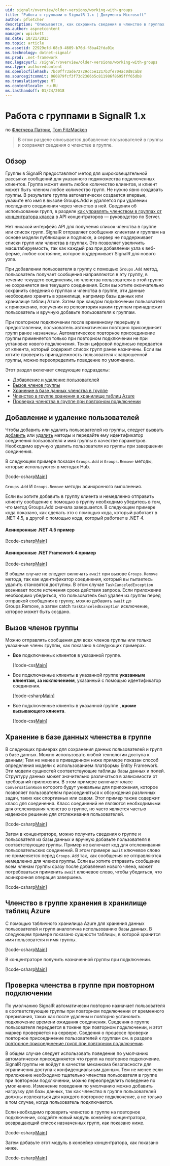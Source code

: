 ```yaml
---
uid: signalr/overview/older-versions/working-with-groups
title: "Работа с группами в SignalR 1.x | Документы Microsoft"
author: pfletcher
description: "Описывается, как сохранить сведения о членстве в группах с помощью API концентратора."
ms.author: aspnetcontent
manager: wpickett
ms.date: 10/21/2013
ms.topic: article
ms.assetid: 22929efd-68c9-4609-b76d-f8ba42fda01e
ms.technology: dotnet-signalr
ms.prod: .net-framework
msc.legacyurl: /signalr/overview/older-versions/working-with-groups
msc.type: authoredcontent
ms.openlocfilehash: 7bc0ff73ade72729cc5e1217b3fe704ac0d8cab8
ms.sourcegitcommit: 060879fcf3f73d2366b5c811986f8695fff65db8
ms.translationtype: MT
ms.contentlocale: ru-RU
ms.lasthandoff: 01/24/2018
---
```

<a name="working-with-groups-in-signalr-1x"></a>Работа с группами в SignalR 1.x
====================
по [Флетчера Патрик](https://github.com/pfletcher), [Tom FitzMacken](https://github.com/tfitzmac)

> В этом разделе описывается добавление пользователей в группы и сохраняет сведения о членстве в группе.


## <a name="overview"></a>Обзор

Группы в SignalR предоставляют метод для широковещательной рассылки сообщений для указанного подмножества подключенных клиентов. Группа может иметь любое количество клиентов, и клиент может быть членом любое количество групп. Не нужно явно создавать группы. В результате группа автоматически создается впервые, укажите его имя в вызове Groups.Add и удаляется при удалении последнего соединения через членство в ней. Сведения об использовании групп, в разделе [как управлять членством в группах от концентратора класса](index.md) в API концентраторов — руководство по Server.

Нет никакой интерфейс API для получения список членства в группе или список групп. SignalR отправляет сообщения клиентам и группам на основе модели публикации и подписке, а сервер не поддерживает списки групп или членства в группах. Это позволяет увеличить масштабируемость, так как каждый раз при добавлении узла к веб-ферме, любое состояние, которое поддерживает SignalR для нового узла.

При добавлении пользователя в группу с помощью `Groups.Add` метод, пользователь получает сообщения направляются в эту группу, в течение текущего соединения, но членства пользователя в этой группе не сохраняется вне текущего соединения. Если вы хотите окончательно сохранить сведения о группах и членства в группе, эти данные необходимо хранить в хранилище, например базы данных или хранилище таблиц Azure. Затем при каждом подключении пользователя к приложению, получения из репозитория каким группам принадлежит пользователь и вручную добавьте пользователя к группам.

При повторном подключении после временному перерыву в предоставлении, пользователь автоматически повторно присоединяет групп ранее назначены. Автоматическое повторное присоединение группы применяется только при повторном подключении не при установке нового подключения. Токен цифровой подписью передается от клиента, который содержит список групп ранее назначены. Если вы хотите проверить принадлежность пользователя к запрошенной группы, можно переопределить поведение по умолчанию.

Этот раздел включает следующие подразделы:

- [Добавление и удаление пользователей](#add)
- [Вызов членов группы](#call)
- [Хранение в базе данных членства в группе](#storedatabase)
- [Членство в группе хранения в хранилище таблиц Azure](#storeazuretable)
- [Проверка членства в группе при повторном подключении](#verify)

<a id="add"></a>

## <a name="adding-and-removing-users"></a>Добавление и удаление пользователей

Чтобы добавить или удалить пользователей из группы, следует вызвать [добавить](https://msdn.microsoft.com/library/microsoft.aspnet.signalr.igroupmanager.add(v=vs.111).aspx) или [удалить](https://msdn.microsoft.com/library/microsoft.aspnet.signalr.igroupmanager.remove(v=vs.111).aspx) методы и передайте ему идентификатор соединения пользователя и имя группы в качестве параметров. Необходимо вручную удалить пользователя из группы при завершении соединения.

В следующем примере показан `Groups.Add` и `Groups.Remove` методы, которые используются в методах Hub.

[!code-csharp[Main](working-with-groups/samples/sample1.cs?highlight=5,10)]

`Groups.Add` И `Groups.Remove` методы асинхронного выполнения.

Если вы хотите добавить в группу клиента и немедленно отправить клиенту сообщение с помощью в группу необходимо убедитесь в том, что метод Groups.Add сначала завершается. В следующем примере кода показано, как сделать это с помощью кода, который работает в .NET 4.5, а другой с помощью кода, который работает в .NET 4.

#### <a name="asynchronous-net-45-example"></a>Асинхронные .NET 4.5 пример

[!code-csharp[Main](working-with-groups/samples/sample2.cs?highlight=1,3)]

#### <a name="asynchronous-net-4-example"></a>Асинхронные .NET Framework 4 пример

[!code-csharp[Main](working-with-groups/samples/sample3.cs?highlight=3-4)]

В общем случае не следует включать `await` при вызове `Groups.Remove` метода, так как идентификатор соединения, который вы пытаетесь удалить становятся доступны. В этом случае `TaskCanceledException` возникает после истечения срока действия запроса. Если приложение необходимо убедиться, что пользователь был удален из группы перед отправкой сообщения в группу, можно добавить `await` до Groups.Remove, а затем catch `TaskCanceledException` исключение, которое может быть создано.

<a id="call"></a>

## <a name="calling-members-of-a-group"></a>Вызов членов группы

Можно отправлять сообщения для всех членов группы или только указанные члены группы, как показано в следующих примерах.

- **Все** подключенных клиентов в указанной группе. 

    [!code-css[Main](working-with-groups/samples/sample4.css)]
- Все подключенные клиенты в указанной группе **указанным клиентам, за исключением**, указанный с помощью идентификатор соединения. 

    [!code-csharp[Main](working-with-groups/samples/sample5.cs)]
- Все подключенные клиенты в указанной группе **, кроме вызывающего клиента**. 

    [!code-css[Main](working-with-groups/samples/sample6.css)]

<a id="storedatabase"></a>

## <a name="storing-group-membership-in-a-database"></a>Хранение в базе данных членства в группе

В следующих примерах для сохранения данных пользователей и групп в базе данных. Можно использовать любой технологии доступа к данным; Тем не менее в приведенном ниже примере показан способ определения модели с использованием платформы Entity Framework. Эти модели сущностей соответствующие таблицы базы данных и полей. Структуру данных может значительно различаться в зависимости от требований приложения. В этом примере включает класс `ConversationRoom` которого будут уникальны для приложения, которое позволяет пользователям присоединяться к обсуждения различных задач, таких как спортивных или садом. Этот пример также содержит класс для соединения. Класс соединений не являются необходимыми для отслеживания членство в группе, но часто является частью надежное решение для отслеживания пользователей.

[!code-csharp[Main](working-with-groups/samples/sample7.cs)]

Затем в концентраторе, можно получить сведения о группе и пользователя из базы данных и вручную добавьте пользователя в соответствующие группы. Пример не включает код для отслеживания пользовательских соединений. В этом примере `await` ключевое слово не применяется перед `Groups.Add` так, как сообщения не отправляются немедленно для членов группы. Если вы хотите отправить сообщение всем членам группы сразу после добавления нового члена, может потребоваться применить `await` ключевое слово, чтобы убедиться, что асинхронная операция завершена.

[!code-csharp[Main](working-with-groups/samples/sample8.cs)]

<a id="storeazuretable"></a>

## <a name="storing-group-membership-in-azure-table-storage"></a>Членство в группе хранения в хранилище таблиц Azure

С помощью табличного хранилища Azure для хранения данных пользователей и групп аналогична использованию базы данных. В следующем примере показано сущности таблицы, в которой хранится имя пользователя и имя группы.

[!code-csharp[Main](working-with-groups/samples/sample9.cs)]

В концентраторе получить назначенной группы при подключении.

[!code-csharp[Main](working-with-groups/samples/sample10.cs)]

<a id="verify"></a>

## <a name="verifying-group-membership-when-reconnecting"></a>Проверка членства в группе при повторном подключении

По умолчанию SignalR автоматически повторно назначает пользователя в соответствующие группы при повторном подключении от временного прерывания, таких как после удалены и повторно установить подключение времени ожидания соединения. Сведения о группе пользователя передается в токене при повторном подключении, и этот маркер проверяется на сервере. Сведения о процессе проверки повторное присоединение пользователей к группам см. в разделе [повторное присоединение групп при повторном подключении](index.md).

В общем случае следует использовать поведение по умолчанию автоматически присоединяется что групп на повторное подключение. SignalR группы не войдут в качестве механизма безопасности для ограничения доступа к конфиденциальным данным. Тем не менее если приложение необходимо тщательно членства пользователя в группе при повторном подключении, можно переопределить поведение по умолчанию. Изменение поведения по умолчанию можно добавить нагрузку для базы данных, так как членство в группе пользователей должны извлекаться для каждого повторное подключение, а не только в том случае, когда пользователь подключается.

Если необходимо проверить членство в группе на повторное подключение, создайте новый модуль конвейер концентратора, возвращающий список назначенных групп, как показано ниже.

[!code-csharp[Main](working-with-groups/samples/sample11.cs)]

Затем добавьте этот модуль в конвейер концентратора, как показано ниже.

[!code-csharp[Main](working-with-groups/samples/sample12.cs?highlight=10)]
